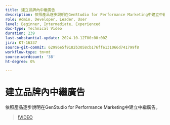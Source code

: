 ```yaml
---
title: 建立品牌內中繼廣告
description: 依照產品逐步說明在GenStudio for Performance Marketing中建立中繼廣告。
role: Admin, Developer, Leader, User
level: Beginner, Intermediate, Experienced
doc-type: Technical Video
duration: 239
last-substantial-update: 2024-10-12T00:00:00Z
jira: KT-16337
source-git-commit: 62996e5f9182b3058cb176ffe131066d741799f8
workflow-type: tm+mt
source-wordcount: '38'
ht-degree: 0%

---
```



# 建立品牌內中繼廣告

依照產品逐步說明在GenStudio for Performance Marketing中建立中繼廣告。

>[!VIDEO](https://video.tv.adobe.com/v/3435057/?learn=on)
